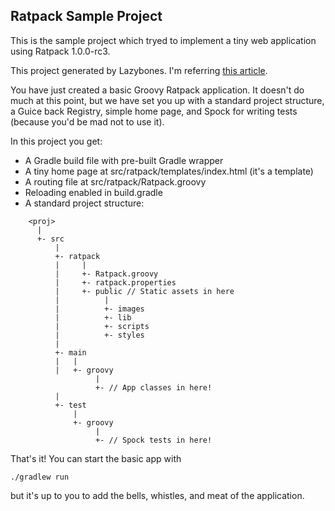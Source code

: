 Ratpack Sample Project
-----------------------------

This is the sample project which tryed to implement a tiny web application using Ratpack 1.0.0-rc3.

This project generated by Lazybones.
I'm referring [this article](http://grimrose.bitbucket.org/blog/html/2014/12/07/g_advent_calendar_2014_ratpack_02.html).

You have just created a basic Groovy Ratpack application. It doesn't do much
at this point, but we have set you up with a standard project structure, a 
Guice back Registry, simple home page, and Spock for writing tests (because 
you'd be mad not to use it).

In this project you get:

* A Gradle build file with pre-built Gradle wrapper
* A tiny home page at src/ratpack/templates/index.html (it's a template)
* A routing file at src/ratpack/Ratpack.groovy
* Reloading enabled in build.gradle
* A standard project structure:

```
    <proj>
      |
      +- src
          |
          +- ratpack
          |     |
          |     +- Ratpack.groovy
          |     +- ratpack.properties
          |     +- public // Static assets in here
          |          |
          |          +- images
          |          +- lib
          |          +- scripts
          |          +- styles
          |
          +- main
          |   |
          |   +- groovy
                   |
                   +- // App classes in here!
          |
          +- test
              |
              +- groovy
                   |
                   +- // Spock tests in here!
```

That's it! You can start the basic app with

    ./gradlew run

but it's up to you to add the bells, whistles, and meat of the application.
